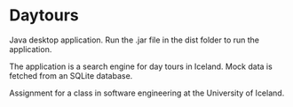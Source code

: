 # Daytours

Java desktop application.
Run the .jar file in the dist folder to run the application.

The application is a search engine for day tours in Iceland. Mock data is fetched from an SQLite database.

Assignment for a class in software engineering at the University of Iceland.